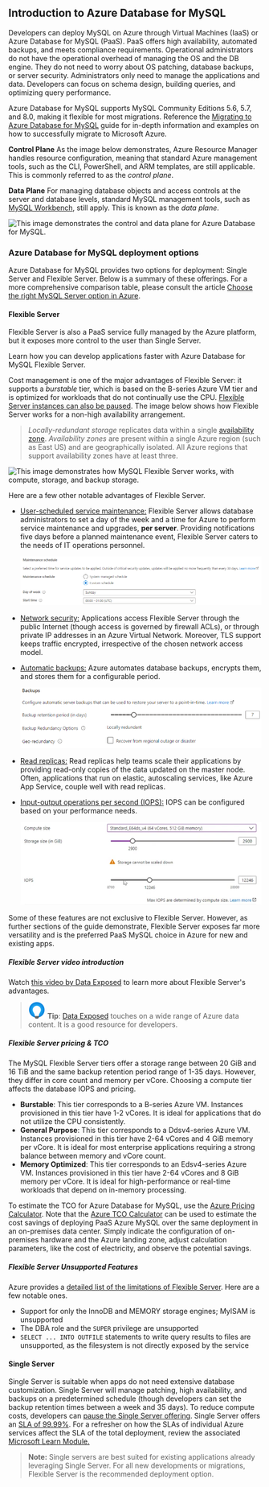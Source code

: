 ## Introduction to Azure Database for MySQL

Developers can deploy MySQL on Azure through Virtual Machines (IaaS) or Azure Database for MySQL (PaaS). PaaS offers high availability, automated backups, and meets compliance requirements. Operational administrators do not have the operational overhead of managing the OS and the DB engine. They do not need to worry about OS patching, database backups, or server security. Administrators only need to manage the applications and data. Developers can focus on schema design, building queries, and optimizing query performance.

Azure Database for MySQL supports MySQL Community Editions 5.6, 5.7, and 8.0, making it flexible for most migrations. Reference the [Migrating to Azure Database for MySQL](https://docs.microsoft.com/en-us/azure/mysql/migrate/mysql-on-premises-azure-db/01-mysql-migration-guide-intro) guide for in-depth information and examples on how to successfully migrate to Microsoft Azure.

**Control Plane**
As the image below demonstrates, Azure Resource Manager handles resource configuration, meaning that standard Azure management tools, such as the CLI, PowerShell, and ARM templates, are still applicable. This is commonly referred to as the *control plane*.

**Data Plane**
For managing database objects and access controls at the server and database levels, standard MySQL management tools, such as [MySQL Workbench](https://www.mysql.com/products/workbench/), still apply. This is known as the *data plane*.

![This image demonstrates the control and data plane for Azure Database for MySQL.](./media/mysql-conceptual-diagram.png "Control plane for Azure Database for MySQL")

### Azure Database for MySQL deployment options

Azure Database for MySQL provides two options for deployment: Single Server and Flexible Server. Below is a summary of these offerings. For a more comprehensive comparison table, please consult the article [Choose the right MySQL Server option in Azure](https://docs.microsoft.com/azure/mysql/select-right-deployment-type).

#### Flexible Server

Flexible Server is also a PaaS service fully managed by the Azure platform, but it exposes more control to the user than Single Server.

Learn how you can develop applications faster with Azure Database for MySQL Flexible Server. 

Cost management is one of the major advantages of Flexible Server: it supports a *burstable* tier, which is based on the B-series Azure VM tier and is optimized for workloads that do not continually use the CPU. [Flexible Server instances can also be paused](https://docs.microsoft.com/azure/mysql/flexible-server/how-to-restart-stop-start-server-cli). The image below shows how Flexible Server works for a non-high availability arrangement.

> *Locally-redundant storage* replicates data within a single [availability zone](https://docs.microsoft.com/en-us/azure/availability-zones/az-overview). *Availability zones* are present within a single Azure region (such as East US) and are geographically isolated. All Azure regions that support availability zones have at least three.

![This image demonstrates how MySQL Flexible Server works, with compute, storage, and backup storage.](./media/flexible-server.png "Operation of MySQL Flexible Server")

Here are a few other notable advantages of Flexible Server.

- [User-scheduled service maintenance:](https://docs.microsoft.com/azure/mysql/flexible-server/concepts-maintenance) Flexible Server allows database administrators to set a day of the week and a time for Azure to perform service maintenance and upgrades, **per server**. Providing notifications five days before a planned maintenance event, Flexible Server caters to the needs of IT operations personnel.

  ![](media/custom_maintenance_schedule.png)

- [Network security:](https://docs.microsoft.com/azure/mysql/flexible-server/concepts-networking) Applications access Flexible Server through the public Internet (though access is governed by firewall ACLs), or through private IP addresses in an Azure Virtual Network. Moreover, TLS support keeps traffic encrypted, irrespective of the chosen network access model.

- [Automatic backups:](https://docs.microsoft.com/azure/mysql/flexible-server/overview) Azure automates database backups, encrypts them, and stores them for a configurable period.

  ![](media/mysql_backup_configuration.png)

- [Read replicas:](https://docs.microsoft.com/azure/mysql/flexible-server/concepts-read-replicas) Read replicas help teams scale their applications by providing read-only copies of the data updated on the master node. Often, applications that run on elastic, autoscaling services, like Azure App Service, couple well with read replicas.
  
- [Input-output operations per second (IOPS):](https://docs.microsoft.com/en-us/azure/mysql/flexible-server/concepts-compute-storage#iops) IOPS can be configured based on your performance needs.

  ![](media/mysql_iops_configuration.png)

Some of these features are not exclusive to Flexible Server. However, as further sections of the guide demonstrate, Flexible Server exposes far more versatility and is the preferred PaaS MySQL choice in Azure for new and existing apps.  

##### Flexible Server video introduction

Watch [this video by Data Exposed](https://docs.microsoft.com/shows/data-exposed/top-3-reasons-to-consider-azure-database-for-mysql-flexible-server/) to learn more about Flexible Server's advantages.

> ![Tip](media/tip.png "Tip") **Tip**: [Data Exposed](https://docs.microsoft.com/shows/data-exposed/) touches on a wide range of Azure data content. It is a good resource for developers.

##### Flexible Server pricing & TCO

The MySQL Flexible Server tiers offer a storage range between 20 GiB and 16 TiB and the same backup retention period range of 1-35 days. However, they differ in core count and memory per vCore. Choosing a compute tier affects the database IOPS and pricing.

- **Burstable**: This tier corresponds to a B-series Azure VM. Instances provisioned in this tier have 1-2 vCores. It is ideal for applications that do not utilize the CPU consistently.
- **General Purpose**: This tier corresponds to a Ddsv4-series Azure VM. Instances provisioned in this tier have 2-64 vCores and 4 GiB memory per vCore. It is ideal for most enterprise applications requiring a strong balance between memory and vCore count.
- **Memory Optimized**: This tier corresponds to an Edsv4-series Azure VM. Instances provisioned in this tier have 2-64 vCores and 8 GiB memory per vCore. It is ideal for high-performance or real-time workloads that depend on in-memory processing.

To estimate the TCO for Azure Database for MySQL, use the [Azure Pricing Calculator](https://azure.microsoft.com/pricing/calculator/). Note that the [Azure TCO Calculator](https://azure.microsoft.com/pricing/tco/calculator/) can be used to estimate the cost savings of deploying PaaS Azure MySQL over the same deployment in an on-premises data center. Simply indicate the configuration of on-premises hardware and the Azure landing zone, adjust calculation parameters, like the cost of electricity, and observe the potential savings.

##### Flexible Server Unsupported Features

Azure provides a [detailed list of the limitations of Flexible Server](https://docs.microsoft.com/azure/mysql/flexible-server/concepts-limitations). Here are a few notable ones.

- Support for only the InnoDB and MEMORY storage engines; MyISAM is unsupported
- The DBA role and the `SUPER` privilege are unsupported
- `SELECT ... INTO OUTFILE` statements to write query results to files are unsupported, as the filesystem is not directly exposed by the service

#### Single Server

Single Server is suitable when apps do not need extensive database customization. Single Server will manage patching, high availability, and backups on a predetermined schedule (though developers can set the backup retention times between a week and 35 days). To reduce compute costs, developers can [pause the Single Server offering](https://docs.microsoft.com/azure/mysql/how-to-stop-start-server). Single Server offers an [SLA of 99.99%](https://azure.microsoft.com/updates/azure-database-for-mysql-general-availability/). For a refresher on how the SLAs of individual Azure services affect the SLA of the total deployment, review the associated [Microsoft Learn Module.](https://docs.microsoft.com/learn/modules/choose-azure-services-sla-lifecycle/)

> **Note:** Single servers are best suited for existing applications already leveraging Single Server. For all new developments or migrations, Flexible Server is the recommended deployment option.
